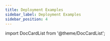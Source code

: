 ```yaml
---
title: Deployment Examples
sidebar_label: Deployment Examples
sidebar_position: 4
---
```


import DocCardList from '@theme/DocCardList';

<DocCardList />
